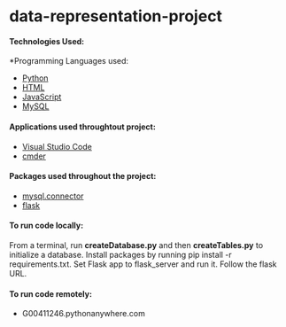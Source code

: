 # data-representation-project
  


#### Technologies Used:

*Programming Languages used:
* [Python](https://www.python.org/) 
* [HTML](https://html.com/)
* [JavaScript](https://www.javascript.com/) 
* [MySQL](https://www.mysql.com/)

#### Applications used throughtout project: 
* [Visual Studio Code](https://code.visualstudio.com/)
* [cmder](http://cmder.net/)

#### Packages used throughout the project: 
* [mysql.connector](https://pypi.org/project/mysql-connector-python/)
* [flask](https://flask.palletsprojects.com/en/1.1.x/)

#### To run code locally:
From a terminal, run __createDatabase.py__ and then __createTables.py__ to initialize a database. Install packages by running pip install -r requirements.txt. Set Flask app to flask_server and run it. Follow the flask URL.

#### To run code remotely:
* G00411246.pythonanywhere.com

